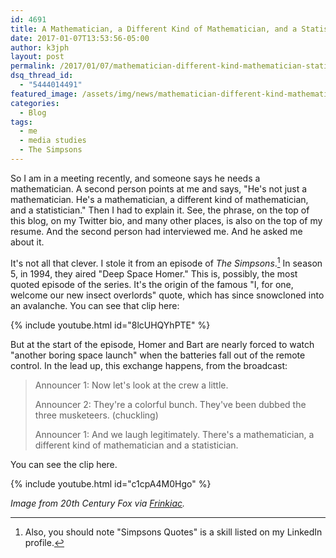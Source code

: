 ```yaml
---
id: 4691
title: A Mathematician, a Different Kind of Mathematician, and a Statistician
date: 2017-01-07T13:53:56-05:00
author: k3jph
layout: post
permalink: /2017/01/07/mathematician-different-kind-mathematician-statistician/
dsq_thread_id:
  - "5444014491"
featured_image: /assets/img/news/mathematician-different-kind-mathematician-statistician.webp
categories:
  - Blog
tags:
  - me
  - media studies
  - The Simpsons
---
```

So I am in a meeting recently, and someone says he needs a
mathematician.  A second person points at me and says, "He's not
just a mathematician.  He's a mathematician, a different kind of
mathematician, and a statistician."  Then I had to explain it.  See,
the phrase, on the top of this blog, on my Twitter bio, and many
other places, is also on the top of my resume.  And the second
person had interviewed me.  And he asked me about it.

It's not all that clever.  I stole it from an episode of _The
Simpsons_.[^linkedin] In season 5, in 1994, they aired
"Deep Space Homer."  This is, possibly, the most quoted episode of
the series.  It's the origin of the famous "I, for one, welcome our
new insect overlords" quote, which has since snowcloned into an
avalanche.  You can see that clip here:

{% include youtube.html id="8lcUHQYhPTE" %}

But at the start of the episode, Homer and Bart are nearly forced
to watch "another boring space launch" when the batteries fall out
of the remote control.  In the lead up, this exchange happens, from
the broadcast:

> Announcer 1: Now let's look at the crew a little.
>
> Announcer 2:  They're a colorful bunch.  They've been dubbed the
three musketeers. (chuckling)
>
> Announcer 1: And we laugh legitimately. There's a mathematician,
a different kind of mathematician and a statistician.

You can see the clip here.

{% include youtube.html id="c1cpA4M0Hgo" %}

[^linkedin]:  Also, you should note "Simpsons Quotes" is a skill
listed on my LinkedIn profile.

_Image from 20th Century Fox via
[Frinkiac](https://frinkiac.com/caption/S05E15/213095)._
